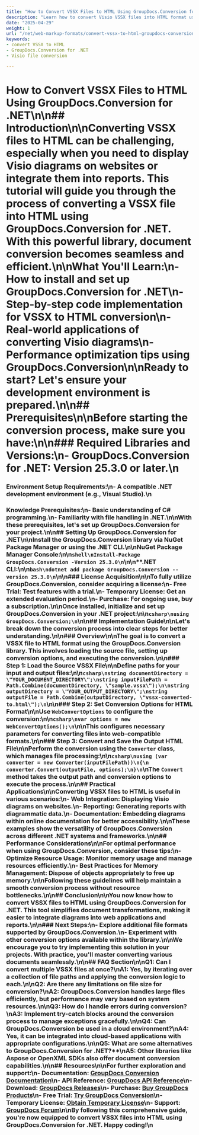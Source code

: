 ```yaml
---
title: "How to Convert VSSX Files to HTML Using GroupDocs.Conversion for .NET"
description: "Learn how to convert Visio VSSX files into HTML format using GroupDocs.Conversion for .NET. Follow this step-by-step guide with code examples."
date: "2025-04-29"
weight: 1
url: "/net/web-markup-formats/convert-vssx-to-html-groupdocs-conversion-net/"
keywords:
- convert VSSX to HTML
- GroupDocs.Conversion for .NET
- Visio file conversion

---
```



# How to Convert VSSX Files to HTML Using GroupDocs.Conversion for .NET\n\n## Introduction\n\nConverting VSSX files to HTML can be challenging, especially when you need to display Visio diagrams on websites or integrate them into reports. This tutorial will guide you through the process of converting a VSSX file into HTML using GroupDocs.Conversion for .NET. With this powerful library, document conversion becomes seamless and efficient.\n\n**What You'll Learn:**\n- How to install and set up GroupDocs.Conversion for .NET\n- Step-by-step code implementation for VSSX to HTML conversion\n- Real-world applications of converting Visio diagrams\n- Performance optimization tips using GroupDocs.Conversion\n\nReady to start? Let's ensure your development environment is prepared.\n\n## Prerequisites\n\nBefore starting the conversion process, make sure you have:\n\n### Required Libraries and Versions:\n- **GroupDocs.Conversion for .NET**: Version 25.3.0 or later.\n  
### Environment Setup Requirements:\n- A compatible .NET development environment (e.g., Visual Studio).\n  
### Knowledge Prerequisites:\n- Basic understanding of C# programming.\n- Familiarity with file handling in .NET.\n\nWith these prerequisites, let's set up GroupDocs.Conversion for your project.\n\n## Setting Up GroupDocs.Conversion for .NET\n\nInstall the GroupDocs.Conversion library via NuGet Package Manager or using the .NET CLI.\n\n**NuGet Package Manager Console:**\n\n```shell\nInstall-Package GroupDocs.Conversion -Version 25.3.0\n```\n\n**.NET CLI:**\n\n```bash\ndotnet add package GroupDocs.Conversion --version 25.3.0\n```\n\n### License Acquisition\n\nTo fully utilize GroupDocs.Conversion, consider acquiring a license:\n- **Free Trial**: Test features with a trial.\n- **Temporary License**: Get an extended evaluation period.\n- **Purchase**: For ongoing use, buy a subscription.\n\nOnce installed, initialize and set up GroupDocs.Conversion in your .NET project:\n\n```csharp\nusing GroupDocs.Conversion;\n```\n\n## Implementation Guide\n\nLet's break down the conversion process into clear steps for better understanding.\n\n### Overview\n\nThe goal is to convert a VSSX file to HTML format using the GroupDocs.Conversion library. This involves loading the source file, setting up conversion options, and executing the conversion.\n\n### Step 1: Load the Source VSSX File\n\nDefine paths for your input and output files:\n\n```csharp\nstring documentDirectory = \"YOUR_DOCUMENT_DIRECTORY\";\nstring inputFilePath = Path.Combine(documentDirectory, \"sample.vssx\");\n\nstring outputDirectory = \"YOUR_OUTPUT_DIRECTORY\";\nstring outputFile = Path.Combine(outputDirectory, \"vssx-converted-to.html\");\n```\n\n### Step 2: Set Conversion Options for HTML Format\n\nUse `WebConvertOptions` to configure the conversion:\n\n```csharp\nvar options = new WebConvertOptions();\n```\n\nThis configures necessary parameters for converting files into web-compatible formats.\n\n### Step 3: Convert and Save the Output HTML File\n\nPerform the conversion using the `Converter` class, which manages file processing:\n\n```csharp\nusing (var converter = new Converter(inputFilePath))\n{\n    converter.Convert(outputFile, options);\n}\n```\nThe `Convert` method takes the output path and conversion options to execute the process.\n\n## Practical Applications\n\nConverting VSSX files to HTML is useful in various scenarios:\n- **Web Integration**: Displaying Visio diagrams on websites.\n- **Reporting**: Generating reports with diagrammatic data.\n- **Documentation**: Embedding diagrams within online documentation for better accessibility.\n\nThese examples show the versatility of GroupDocs.Conversion across different .NET systems and frameworks.\n\n## Performance Considerations\n\nFor optimal performance when using GroupDocs.Conversion, consider these tips:\n- **Optimize Resource Usage**: Monitor memory usage and manage resources efficiently.\n- **Best Practices for Memory Management**: Dispose of objects appropriately to free up memory.\n\nFollowing these guidelines will help maintain a smooth conversion process without resource bottlenecks.\n\n## Conclusion\n\nYou now know how to convert VSSX files to HTML using GroupDocs.Conversion for .NET. This tool simplifies document transformations, making it easier to integrate diagrams into web applications and reports.\n\n### Next Steps:\n- Explore additional file formats supported by GroupDocs.Conversion.\n- Experiment with other conversion options available within the library.\n\nWe encourage you to try implementing this solution in your projects. With practice, you'll master converting various documents seamlessly.\n\n## FAQ Section\n\n**Q1: Can I convert multiple VSSX files at once?**\nA1: Yes, by iterating over a collection of file paths and applying the conversion logic to each.\n\n**Q2: Are there any limitations on file size for conversion?**\nA2: GroupDocs.Conversion handles large files efficiently, but performance may vary based on system resources.\n\n**Q3: How do I handle errors during conversion?**\nA3: Implement try-catch blocks around the conversion process to manage exceptions gracefully.\n\n**Q4: Can GroupDocs.Conversion be used in a cloud environment?**\nA4: Yes, it can be integrated into cloud-based applications with appropriate configurations.\n\n**Q5: What are some alternatives to GroupDocs.Conversion for .NET?**\nA5: Other libraries like Aspose or OpenXML SDKs also offer document conversion capabilities.\n\n## Resources\n\nFor further exploration and support:\n- **Documentation**: [GroupDocs Conversion Documentation](https://docs.groupdocs.com/conversion/net/)\n- **API Reference**: [GroupDocs API Reference](https://reference.groupdocs.com/conversion/net/)\n- **Download**: [GroupDocs Releases](https://releases.groupdocs.com/conversion/net/)\n- **Purchase**: [Buy GroupDocs Products](https://purchase.groupdocs.com/buy)\n- **Free Trial**: [Try GroupDocs Conversion](https://releases.groupdocs.com/conversion/net/)\n- **Temporary License**: [Obtain Temporary License](https://purchase.groupdocs.com/temporary-license/)\n- **Support**: [GroupDocs Forum](https://forum.groupdocs.com/c/conversion/10)\n\nBy following this comprehensive guide, you're now equipped to convert VSSX files into HTML using GroupDocs.Conversion for .NET. Happy coding!\n
